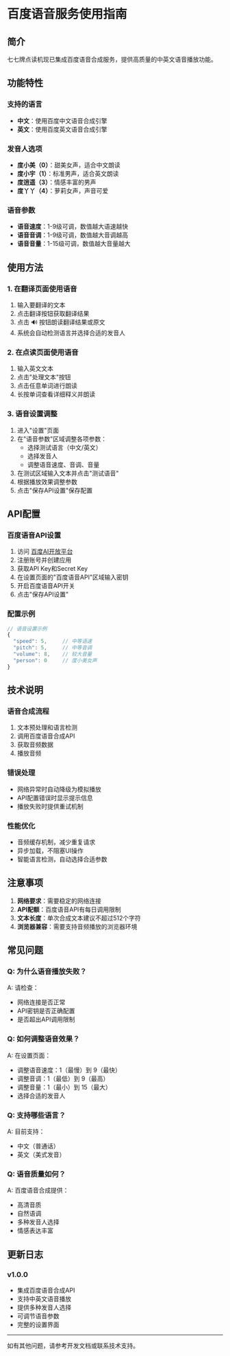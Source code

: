 # 百度语音服务使用指南

## 简介

七七牌点读机现已集成百度语音合成服务，提供高质量的中英文语音播放功能。

## 功能特性

### 支持的语言
- **中文**：使用百度中文语音合成引擎
- **英文**：使用百度英文语音合成引擎

### 发音人选项
- **度小美（0）**：甜美女声，适合中文朗读
- **度小宇（1）**：标准男声，适合英文朗读
- **度逍遥（3）**：情感丰富的男声
- **度丫丫（4）**：萝莉女声，声音可爱

### 语音参数
- **语音速度**：1-9级可调，数值越大语速越快
- **语音音调**：1-9级可调，数值越大音调越高
- **语音音量**：1-15级可调，数值越大音量越大

## 使用方法

### 1. 在翻译页面使用语音
1. 输入要翻译的文本
2. 点击翻译按钮获取翻译结果
3. 点击 🔊 按钮朗读翻译结果或原文
4. 系统会自动检测语言并选择合适的发音人

### 2. 在点读页面使用语音
1. 输入英文文本
2. 点击"处理文本"按钮
3. 点击任意单词进行朗读
4. 长按单词查看详细释义并朗读

### 3. 语音设置调整
1. 进入"设置"页面
2. 在"语音参数"区域调整各项参数：
   - 选择测试语言（中文/英文）
   - 选择发音人
   - 调整语音速度、音调、音量
3. 在测试区域输入文本并点击"测试语音"
4. 根据播放效果调整参数
5. 点击"保存API设置"保存配置

## API配置

### 百度语音API设置
1. 访问 [百度AI开放平台](https://ai.baidu.com/)
2. 注册账号并创建应用
3. 获取API Key和Secret Key
4. 在设置页面的"百度语音API"区域输入密钥
5. 开启百度语音API开关
6. 点击"保存API设置"

### 配置示例
```javascript
// 语音设置示例
{
  "speed": 5,     // 中等语速
  "pitch": 5,     // 中等音调
  "volume": 8,    // 较大音量
  "person": 0     // 度小美女声
}
```

## 技术说明

### 语音合成流程
1. 文本预处理和语言检测
2. 调用百度语音合成API
3. 获取音频数据
4. 播放音频

### 错误处理
- 网络异常时自动降级为模拟播放
- API配置错误时显示提示信息
- 播放失败时提供重试机制

### 性能优化
- 音频缓存机制，减少重复请求
- 异步加载，不阻塞UI操作
- 智能语言检测，自动选择合适参数

## 注意事项

1. **网络要求**：需要稳定的网络连接
2. **API配额**：百度语音API有每日调用限制
3. **文本长度**：单次合成文本建议不超过512个字符
4. **浏览器兼容**：需要支持音频播放的浏览器环境

## 常见问题

### Q: 为什么语音播放失败？
A: 请检查：
- 网络连接是否正常
- API密钥是否正确配置
- 是否超出API调用限制

### Q: 如何调整语音效果？
A: 在设置页面：
- 调整语音速度：1（最慢）到 9（最快）
- 调整音调：1（最低）到 9（最高）
- 调整音量：1（最小）到 15（最大）
- 选择合适的发音人

### Q: 支持哪些语言？
A: 目前支持：
- 中文（普通话）
- 英文（美式发音）

### Q: 语音质量如何？
A: 百度语音合成提供：
- 高清音质
- 自然语调
- 多种发音人选择
- 情感表达丰富

## 更新日志

### v1.0.0
- 集成百度语音合成API
- 支持中英文语音播放
- 提供多种发音人选择
- 可调节语音参数
- 完整的设置界面

---

如有其他问题，请参考开发文档或联系技术支持。
